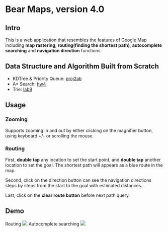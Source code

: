 # Bear Maps, version 4.0

## Intro
This is a web application that resembles the features of Google Map including **map rastering**, **routing(finding the shortest path)**, **autocomplete searching** and **navigation direction** functions.

## Data Structure and Algorithm Built from Scratch
* KDTree & Priority Queue: [proj2ab](https://github.com/davidyen-888/bearmap/tree/master/proj2c/bearmaps/proj2ab)
* A* Search: [hw4](https://github.com/davidyen-888/bearmap/tree/master/proj2c/bearmaps/hw4)
* Trie: [lab9](https://github.com/davidyen-888/bearmap/tree/master/proj2c/bearmaps/lab9)

## Usage
### Zooming 
Supports zooming in and out by either clicking on the magnifier button, using keyboard +/- or scrolling the mouse.

### Routing
First, **double tap** any location to set the start point, and **double tap** another location to set the goal. The shortest path will appears as a blue route in the map. 

Second, click on the direction button can see the navigation directions steps by steps from the start to the goal with estimated distances.

Last, click on the **clear route button** before next path query.

## Demo
Routing
![](https://i.imgur.com/4ILarpd.jpg)
Autocomplete searching
![](https://i.imgur.com/nV4qmQs.jpg)
